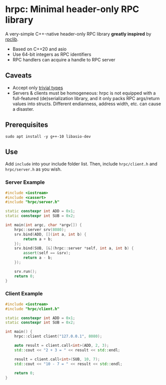 # hrpc: Minimal header-only RPC library

A very-simple C++-native header-only RPC library **greatly inspired** by [rpclib](https://github.com/rpclib/rpclib).

* Based on C++20 and asio
* Use 64-bit integers as RPC identifiers
* RPC handlers can acquire a handle to RPC server

## Caveats

* Accept only [trivial types](https://en.cppreference.com/w/cpp/language/classes#Trivial_class)
* Servers & clients must be homogeneous: hrpc is not equipped with a full-featured (de)serialization library, and it only packs RPC args/return values into structs. Different endianness, address width, etc. can cause a disaster.

## Prerequisites

```shell
sudo apt install -y g++-10 libasio-dev
```

## Use

Add `include` into your include folder list.
Then, include `hrpc/client.h` and `hrpc/server.h` as you wish.

### Server Example

```cpp
#include <iostream>
#include <cassert>
#include "hrpc/server.h"

static constexpr int ADD = 0x1;
static constexpr int SUB = 0x2;

int main(int argc, char *argv[]) {
    hrpc::server srv(8080);
    srv.bind(ADD, [](int a, int b) {
        return a + b;
    });
    srv.bind(SUB, [&](hrpc::server *self, int a, int b) {
        assert(self == &srv);
        return a - b;
    });

    srv.run();
    return 0;
}
```

### Client Example

```cpp
#include <iostream>
#include "hrpc/client.h"

static constexpr int ADD = 0x1;
static constexpr int SUB = 0x2;

int main() {
    hrpc::client client("127.0.0.1", 8080);

    auto result = client.call<int>(ADD, 2, 3);
    std::cout << "2 + 3 = " << result << std::endl;

    result = client.call<int>(SUB, 10, 7);
    std::cout << "10 - 7 = " << result << std::endl;
    
    return 0;
}
```
